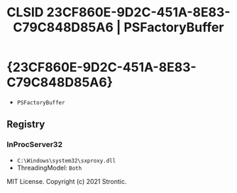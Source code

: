 ﻿---
title: "CLSID 23CF860E-9D2C-451A-8E83-C79C848D85A6 | PSFactoryBuffer"
excerpt: What is COM-Object CLSID 23CF860E-9D2C-451A-8E83-C79C848D85A6?
---

# {23CF860E-9D2C-451A-8E83-C79C848D85A6}

* `PSFactoryBuffer`

## Registry


### InProcServer32

* `C:\Windows\system32\sxproxy.dll`
* ThreadingModel: `Both`

MIT License. Copyright (c) 2021 Strontic.


